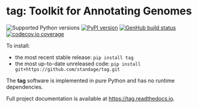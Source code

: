 # tag: Toolkit for Annotating Genomes

![Supported Python versions](https://img.shields.io/pypi/pyversions/tag.svg)
[![PyPI version](https://img.shields.io/pypi/v/tag.svg)](https://pypi.python.org/pypi/tag)
[![GenHub build status](https://img.shields.io/travis/standage/tag.svg)](https://travis-ci.org/standage/tag)
[![codecov.io coverage](https://img.shields.io/codecov/c/github/standage/tag.svg)](https://codecov.io/github/standage/tag)

To install:

- the most recent stable release: `pip install tag`
- the most up-to-date unreleased code: `pip install git+https://github.com/standage/tag.git`

The **tag** software is implemented in pure Python and has no runtime dependencies.

Full project documentation is available at https://tag.readthedocs.io.
